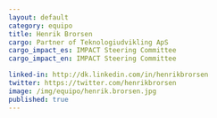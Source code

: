 ```yaml
---
layout: default
category: equipo
title: Henrik Brorsen
cargo: Partner of Teknologiudvikling ApS
cargo_impact_es: IMPACT Steering Committee
cargo_impact_en: IMPACT Steering Committee

linked-in: http://dk.linkedin.com/in/henrikbrorsen
twitter: https://twitter.com/henrikbrorsen
image: /img/equipo/henrik.brorsen.jpg
published: true
---
```

